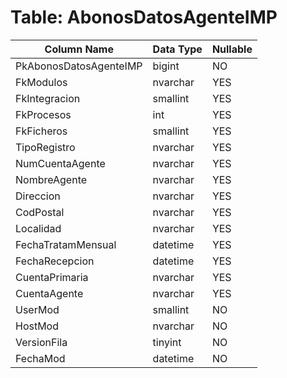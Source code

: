 # Table: AbonosDatosAgenteIMP

| Column Name | Data Type | Nullable |
|-------------|-----------|----------|
| PkAbonosDatosAgenteIMP | bigint | NO |
| FkModulos | nvarchar | YES |
| FkIntegracion | smallint | YES |
| FkProcesos | int | YES |
| FkFicheros | smallint | YES |
| TipoRegistro | nvarchar | YES |
| NumCuentaAgente | nvarchar | YES |
| NombreAgente | nvarchar | YES |
| Direccion | nvarchar | YES |
| CodPostal | nvarchar | YES |
| Localidad | nvarchar | YES |
| FechaTratamMensual | datetime | YES |
| FechaRecepcion | datetime | YES |
| CuentaPrimaria | nvarchar | YES |
| CuentaAgente | nvarchar | YES |
| UserMod | smallint | NO |
| HostMod | nvarchar | NO |
| VersionFila | tinyint | NO |
| FechaMod | datetime | NO |
